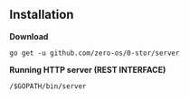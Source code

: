 ## Installation

**Download**
```
go get -u github.com/zero-os/0-stor/server
```

**Running HTTP server (REST INTERFACE)**
```
/$GOPATH/bin/server
```
